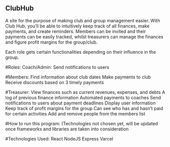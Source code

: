 ## ClubHub
A site for the purpose of making club and group management easier. With Club Hub, you’ll be able to intuitively  keep track of all finances, make payments, and create reminders. Members can be invited and their payments can be easily tracked, whilst treasurers can manage the finances and figure profit margins for the group/club.

Each role gets certain functionalities depending on their influence in the group. 

#Roles:
Coach/Admin:
Send notifications to users

#Members:
Find information about club dates
Make payments to club
Receive discounts based on 3 timely payments 

#Treasurer: 
View finances such as current revenues, expenses, and debts
A log of previous finance information
Automated payments to coaches
Send notifications to users about payment deadlines
Display user information
Keep track of profit margins for the group
Can see who has and hasn’t paid for certain activities
Add and remove people from the members list

#How to run this program: 
(Technologies not chosen yet, will be updated once frameworks and libraries are taken into consideration

#Technologies Used:
React
NodeJS
Express
Varcel
